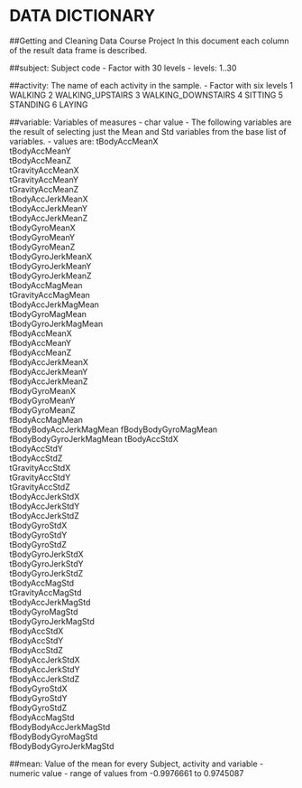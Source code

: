 
# DATA DICTIONARY

##Getting and Cleaning Data Course Project
In this document each column of the result data frame is described.



##subject: Subject code
            - Factor with 30 levels
            - levels: 1..30

##activity: The name of each activity in the sample. 
            -  Factor with six levels
            1 WALKING
            2 WALKING_UPSTAIRS
            3 WALKING_DOWNSTAIRS
            4 SITTING
            5 STANDING
            6 LAYING

##variable: Variables of measures 
            - char value
            - The following variables are the result of selecting just the Mean and Std variables from the base list of variables.
            -  values are:
                tBodyAccMeanX          
                tBodyAccMeanY           
                tBodyAccMeanZ           
                tGravityAccMeanX       
                tGravityAccMeanY        
                tGravityAccMeanZ        
                tBodyAccJerkMeanX      
                tBodyAccJerkMeanY       
                tBodyAccJerkMeanZ       
                tBodyGyroMeanX         
                tBodyGyroMeanY          
                tBodyGyroMeanZ          
                tBodyGyroJerkMeanX     
                tBodyGyroJerkMeanY      
                tBodyGyroJerkMeanZ      
                tBodyAccMagMean         
                tGravityAccMagMean       
                tBodyAccJerkMagMean      
                tBodyGyroMagMean        
                tBodyGyroJerkMagMean     
                fBodyAccMeanX           
                fBodyAccMeanY          
                fBodyAccMeanZ           
                fBodyAccJerkMeanX       
                fBodyAccJerkMeanY      
                fBodyAccJerkMeanZ       
                fBodyGyroMeanX          
                fBodyGyroMeanY         
                fBodyGyroMeanZ          
                fBodyAccMagMean          
                fBodyBodyAccJerkMagMean 
                fBodyBodyGyroMagMean     
                fBodyBodyGyroJerkMagMean 
                tBodyAccStdX           
                tBodyAccStdY            
                tBodyAccStdZ            
                tGravityAccStdX        
                tGravityAccStdY         
                tGravityAccStdZ         
                tBodyAccJerkStdX       
                tBodyAccJerkStdY        
                tBodyAccJerkStdZ        
                tBodyGyroStdX          
                tBodyGyroStdY           
                tBodyGyroStdZ           
                tBodyGyroJerkStdX      
                tBodyGyroJerkStdY       
                tBodyGyroJerkStdZ       
                tBodyAccMagStd          
                tGravityAccMagStd        
                tBodyAccJerkMagStd       
                tBodyGyroMagStd         
                tBodyGyroJerkMagStd      
                fBodyAccStdX            
                fBodyAccStdY           
                fBodyAccStdZ            
                fBodyAccJerkStdX        
                fBodyAccJerkStdY       
                fBodyAccJerkStdZ        
                fBodyGyroStdX           
                fBodyGyroStdY          
                fBodyGyroStdZ           
                fBodyAccMagStd           
                fBodyBodyAccJerkMagStd  
                fBodyBodyGyroMagStd      
                fBodyBodyGyroJerkMagStd 


##mean: Value of the mean for every Subject, activity and variable
                - numeric value 
                - range of values from -0.9976661 to 0.9745087


